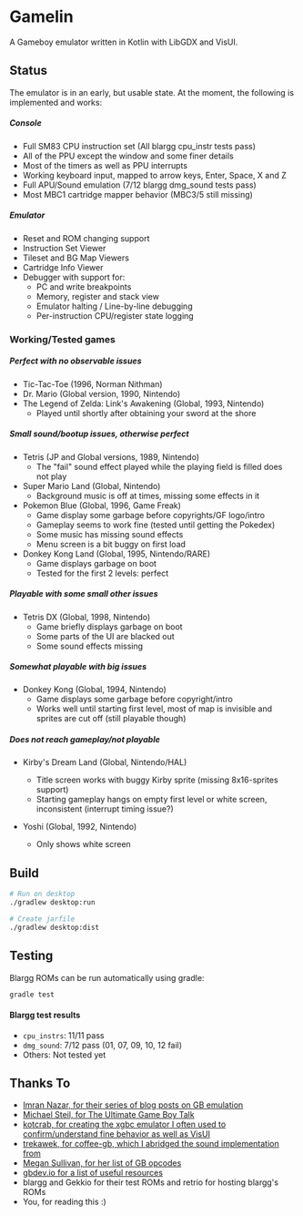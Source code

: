 # Gamelin
A Gameboy emulator written in Kotlin with LibGDX and VisUI.

## Status
The emulator is in an early, but usable state. At the moment, the following is implemented and works:

##### Console
- Full SM83 CPU instruction set (All blargg cpu_instr tests pass)
- All of the PPU except the window and some finer details
- Most of the timers as well as PPU interrupts
- Working keyboard input, mapped to arrow keys, Enter, Space, X and Z
- Full APU/Sound emulation (7/12 blargg dmg_sound tests pass)
- Most MBC1 cartridge mapper behavior (MBC3/5 still missing)

##### Emulator
- Reset and ROM changing support
- Instruction Set Viewer
- Tileset and BG Map Viewers
- Cartridge Info Viewer
- Debugger with support for:
    - PC and write breakpoints
    - Memory, register and stack view
    - Emulator halting / Line-by-line debugging
    - Per-instruction CPU/register state logging

### Working/Tested games
##### Perfect with no observable issues
- Tic-Tac-Toe (1996, Norman Nithman)
- Dr. Mario (Global version, 1990, Nintendo)
- The Legend of Zelda: Link's Awakening (Global, 1993, Nintendo)
    - Played until shortly after obtaining your sword at the shore

##### Small sound/bootup issues, otherwise perfect
- Tetris (JP and Global versions, 1989, Nintendo)
    - The "fail" sound effect played while the playing field is filled does not play
- Super Mario Land (Global, Nintendo)
    - Background music is off at times, missing some effects in it
- Pokemon Blue (Global, 1996, Game Freak)
    - Game display some garbage before copyrights/GF logo/intro
    - Gameplay seems to work fine (tested until getting the Pokedex)
    - Some music has missing sound effects
    - Menu screen is a bit buggy on first load
- Donkey Kong Land (Global, 1995, Nintendo/RARE)
    - Game displays garbage on boot
    - Tested for the first 2 levels: perfect

##### Playable with some small other issues
- Tetris DX (Global, 1998, Nintendo)
    - Game briefly displays garbage on boot
    - Some parts of the UI are blacked out
    - Some sound effects missing

##### Somewhat playable with big issues
- Donkey Kong (Global, 1994, Nintendo)
    - Game displays some garbage before copyright/intro
    - Works well until starting first level, most of map is invisible and
    sprites are cut off (still playable though)

##### Does not reach gameplay/not playable
- Kirby's Dream Land (Global, Nintendo/HAL)
    - Title screen works with buggy Kirby sprite (missing 8x16-sprites support)
    - Starting gameplay hangs on empty first level or white screen, inconsistent (interrupt timing issue?)

- Yoshi (Global, 1992, Nintendo)
    - Only shows white screen

## Build
``` bash
# Run on desktop
./gradlew desktop:run

# Create jarfile
./gradlew desktop:dist
```

## Testing
Blargg ROMs can be run automatically using gradle:
```bash
gradle test
```

#### Blargg test results
- `cpu_instrs`: 11/11 pass
- `dmg_sound`: 7/12 pass (01, 07, 09, 10, 12 fail)
- Others: Not tested yet

## Thanks To
- [Imran Nazar, for their series of blog posts on GB emulation](http://imrannazar.com/GameBoy-Emulation-in-JavaScript:-The-CPU)
- [Michael Steil, for The Ultimate Game Boy Talk](https://media.ccc.de/v/33c3-8029-the_ultimate_game_boy_talk)
- [kotcrab, for creating the xgbc emulator I often used to confirm/understand fine behavior as well as VisUI](https://github.com/kotcrab/xgbc)
- [trekawek, for coffee-gb, which I abridged the sound implementation from](https://github.com/trekawek/coffee-gb)
- [Megan Sullivan, for her list of GB opcodes](https://meganesulli.com/blog/game-boy-opcodes)
- [gbdev.io for a list of useful resources](https://gbdev.io)
- blargg and Gekkio for their test ROMs and retrio for hosting blargg's ROMs
- You, for reading this :)
